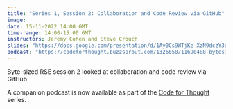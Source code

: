 ```yaml
---
title: "Series 1, Session 2: Collaboration and Code Review via GitHub"
image:
date: 15-11-2022 14:00 GMT
time-range: 14:00-15:00 GMT
instructors: Jeremy Cohen and Steve Crouch
slides: "https://docs.google.com/presentation/d/1Ay0Cs9WTjKe-XzN9dczY3q_vf-b6XUGhnLANiXZ9FxU/edit?usp=sharing"
podcast: "https://codeforthought.buzzsprout.com/1326658/11690488-bytesized-code-reviews-with-github"
---
```


Byte-sized RSE session 2 looked at collaboration and code review via GitHub.

A companion podcast is now available as part of the 
[Code for Thought](https://codeforthought.buzzsprout.com/) series.
